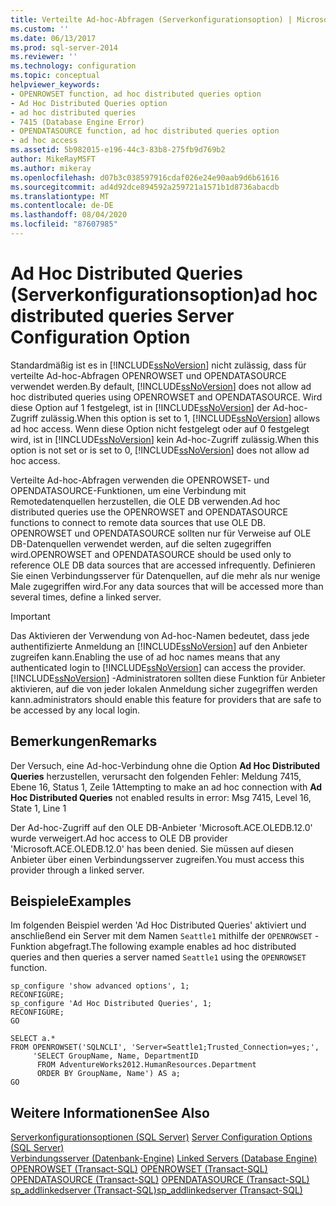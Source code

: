 ```yaml
---
title: Verteilte Ad-hoc-Abfragen (Serverkonfigurationsoption) | Microsoft-Dokumentation
ms.custom: ''
ms.date: 06/13/2017
ms.prod: sql-server-2014
ms.reviewer: ''
ms.technology: configuration
ms.topic: conceptual
helpviewer_keywords:
- OPENROWSET function, ad hoc distributed queries option
- Ad Hoc Distributed Queries option
- ad hoc distributed queries
- 7415 (Database Engine Error)
- OPENDATASOURCE function, ad hoc distributed queries option
- ad hoc access
ms.assetid: 5b982015-e196-44c3-83b8-275fb9d769b2
author: MikeRayMSFT
ms.author: mikeray
ms.openlocfilehash: d07b3c038597916cdaf026e24e90aab9d6b61616
ms.sourcegitcommit: ad4d92dce894592a259721a1571b1d8736abacdb
ms.translationtype: MT
ms.contentlocale: de-DE
ms.lasthandoff: 08/04/2020
ms.locfileid: "87607985"
---
```

# <a name="ad-hoc-distributed-queries-server-configuration-option"></a><span data-ttu-id="99640-102">Ad Hoc Distributed Queries (Serverkonfigurationsoption)</span><span class="sxs-lookup"><span data-stu-id="99640-102">ad hoc distributed queries Server Configuration Option</span></span>
  <span data-ttu-id="99640-103">Standardmäßig ist es in [!INCLUDE[ssNoVersion](../../includes/ssnoversion-md.md)] nicht zulässig, dass für verteilte Ad-hoc-Abfragen OPENROWSET und OPENDATASOURCE verwendet werden.</span><span class="sxs-lookup"><span data-stu-id="99640-103">By default, [!INCLUDE[ssNoVersion](../../includes/ssnoversion-md.md)] does not allow ad hoc distributed queries using OPENROWSET and OPENDATASOURCE.</span></span> <span data-ttu-id="99640-104">Wird diese Option auf 1 festgelegt, ist in [!INCLUDE[ssNoVersion](../../includes/ssnoversion-md.md)] der Ad-hoc-Zugriff zulässig.</span><span class="sxs-lookup"><span data-stu-id="99640-104">When this option is set to 1, [!INCLUDE[ssNoVersion](../../includes/ssnoversion-md.md)] allows ad hoc access.</span></span> <span data-ttu-id="99640-105">Wenn diese Option nicht festgelegt oder auf 0 festgelegt wird, ist in [!INCLUDE[ssNoVersion](../../includes/ssnoversion-md.md)] kein Ad-hoc-Zugriff zulässig.</span><span class="sxs-lookup"><span data-stu-id="99640-105">When this option is not set or is set to 0, [!INCLUDE[ssNoVersion](../../includes/ssnoversion-md.md)] does not allow ad hoc access.</span></span>  
  
 <span data-ttu-id="99640-106">Verteilte Ad-hoc-Abfragen verwenden die OPENROWSET- und OPENDATASOURCE-Funktionen, um eine Verbindung mit Remotedatenquellen herzustellen, die OLE DB verwenden.</span><span class="sxs-lookup"><span data-stu-id="99640-106">Ad hoc distributed queries use the OPENROWSET and OPENDATASOURCE functions to connect to remote data sources that use OLE DB.</span></span> <span data-ttu-id="99640-107">OPENROWSET und OPENDATASOURCE sollten nur für Verweise auf OLE DB-Datenquellen verwendet werden, auf die selten zugegriffen wird.</span><span class="sxs-lookup"><span data-stu-id="99640-107">OPENROWSET and OPENDATASOURCE should be used only to reference OLE DB data sources that are accessed infrequently.</span></span> <span data-ttu-id="99640-108">Definieren Sie einen Verbindungsserver für Datenquellen, auf die mehr als nur wenige Male zugegriffen wird.</span><span class="sxs-lookup"><span data-stu-id="99640-108">For any data sources that will be accessed more than several times, define a linked server.</span></span>  
  
> [!IMPORTANT]  
>  <span data-ttu-id="99640-109">Das Aktivieren der Verwendung von Ad-hoc-Namen bedeutet, dass jede authentifizierte Anmeldung an [!INCLUDE[ssNoVersion](../../includes/ssnoversion-md.md)] auf den Anbieter zugreifen kann.</span><span class="sxs-lookup"><span data-stu-id="99640-109">Enabling the use of ad hoc names means that any authenticated login to [!INCLUDE[ssNoVersion](../../includes/ssnoversion-md.md)] can access the provider.</span></span> [!INCLUDE[ssNoVersion](../../includes/ssnoversion-md.md)] <span data-ttu-id="99640-110">-Administratoren sollten diese Funktion für Anbieter aktivieren, auf die von jeder lokalen Anmeldung sicher zugegriffen werden kann.</span><span class="sxs-lookup"><span data-stu-id="99640-110">administrators should enable this feature for providers that are safe to be accessed by any local login.</span></span>  
  
## <a name="remarks"></a><span data-ttu-id="99640-111">Bemerkungen</span><span class="sxs-lookup"><span data-stu-id="99640-111">Remarks</span></span>  
 <span data-ttu-id="99640-112">Der Versuch, eine Ad-hoc-Verbindung ohne die Option **Ad Hoc Distributed Queries** herzustellen, verursacht den folgenden Fehler: Meldung 7415, Ebene 16, Status 1, Zeile 1</span><span class="sxs-lookup"><span data-stu-id="99640-112">Attempting to make an ad hoc connection with **Ad Hoc Distributed Queries** not enabled results in error: Msg 7415, Level 16, State 1, Line 1</span></span>  
  
 <span data-ttu-id="99640-113">Der Ad-hoc-Zugriff auf den OLE DB-Anbieter 'Microsoft.ACE.OLEDB.12.0' wurde verweigert.</span><span class="sxs-lookup"><span data-stu-id="99640-113">Ad hoc access to OLE DB provider 'Microsoft.ACE.OLEDB.12.0' has been denied.</span></span> <span data-ttu-id="99640-114">Sie müssen auf diesen Anbieter über einen Verbindungsserver zugreifen.</span><span class="sxs-lookup"><span data-stu-id="99640-114">You must access this provider through a linked server.</span></span>  
  
## <a name="examples"></a><span data-ttu-id="99640-115">Beispiele</span><span class="sxs-lookup"><span data-stu-id="99640-115">Examples</span></span>  
 <span data-ttu-id="99640-116">Im folgenden Beispiel werden 'Ad Hoc Distributed Queries' aktiviert und anschließend ein Server mit dem Namen `Seattle1` mithilfe der `OPENROWSET` -Funktion abgefragt.</span><span class="sxs-lookup"><span data-stu-id="99640-116">The following example enables ad hoc distributed queries and then queries a server named `Seattle1` using the `OPENROWSET` function.</span></span>  
  
```  
sp_configure 'show advanced options', 1;  
RECONFIGURE;  
sp_configure 'Ad Hoc Distributed Queries', 1;  
RECONFIGURE;  
GO  
  
SELECT a.*  
FROM OPENROWSET('SQLNCLI', 'Server=Seattle1;Trusted_Connection=yes;',  
     'SELECT GroupName, Name, DepartmentID  
      FROM AdventureWorks2012.HumanResources.Department  
      ORDER BY GroupName, Name') AS a;  
GO  
```  
  
## <a name="see-also"></a><span data-ttu-id="99640-117">Weitere Informationen</span><span class="sxs-lookup"><span data-stu-id="99640-117">See Also</span></span>  
 <span data-ttu-id="99640-118">[Serverkonfigurationsoptionen &#40;SQL Server&#41;](server-configuration-options-sql-server.md) </span><span class="sxs-lookup"><span data-stu-id="99640-118">[Server Configuration Options &#40;SQL Server&#41;](server-configuration-options-sql-server.md) </span></span>  
 <span data-ttu-id="99640-119">[Verbindungsserver &#40;Datenbank-Engine&#41;](../../relational-databases/linked-servers/linked-servers-database-engine.md) </span><span class="sxs-lookup"><span data-stu-id="99640-119">[Linked Servers &#40;Database Engine&#41;](../../relational-databases/linked-servers/linked-servers-database-engine.md) </span></span>  
 <span data-ttu-id="99640-120">[OPENROWSET &#40;Transact-SQL&#41;](/sql/t-sql/functions/openrowset-transact-sql) </span><span class="sxs-lookup"><span data-stu-id="99640-120">[OPENROWSET &#40;Transact-SQL&#41;](/sql/t-sql/functions/openrowset-transact-sql) </span></span>  
 <span data-ttu-id="99640-121">[OPENDATASOURCE (Transact-SQL)](/sql/t-sql/functions/opendatasource-transact-sql) </span><span class="sxs-lookup"><span data-stu-id="99640-121">[OPENDATASOURCE &#40;Transact-SQL&#41;](/sql/t-sql/functions/opendatasource-transact-sql) </span></span>  
 [<span data-ttu-id="99640-122">sp_addlinkedserver &#40;Transact-SQL&#41;</span><span class="sxs-lookup"><span data-stu-id="99640-122">sp_addlinkedserver &#40;Transact-SQL&#41;</span></span>](/sql/relational-databases/system-stored-procedures/sp-addlinkedserver-transact-sql)  
  
  
